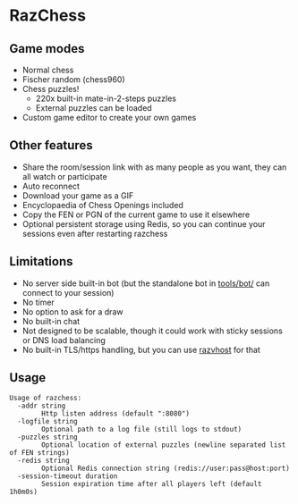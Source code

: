 # RazChess

## Game modes
* Normal chess
* Fischer random (chess960)
* Chess puzzles!
  * 220x built-in mate-in-2-steps puzzles
  * External puzzles can be loaded
* Custom game editor to create your own games

## Other features
* Share the room/session link with as many people as you want, they can all watch or participate
* Auto reconnect
* Download your game as a GIF
* Encyclopaedia of Chess Openings included
* Copy the FEN or PGN of the current game to use it elsewhere
* Optional persistent storage using Redis, so you can continue your sessions even after restarting razchess

## Limitations
* No server side built-in bot (but the standalone bot in [tools/bot/](tools/bot/) can connect to your session)
* No timer
* No option to ask for a draw
* No built-in chat
* Not designed to be scalable, though it could work with sticky sessions or DNS load balancing
* No built-in TLS/https handling, but you can use [razvhost](https://github.com/razzie/razvhost) for that

## Usage
```
Usage of razchess:
  -addr string
        Http listen address (default ":8080")
  -logfile string
        Optional path to a log file (still logs to stdout)
  -puzzles string
        Optional location of external puzzles (newline separated list of FEN strings)
  -redis string
        Optional Redis connection string (redis://user:pass@host:port)
  -session-timeout duration
        Session expiration time after all players left (default 1h0m0s)
```
